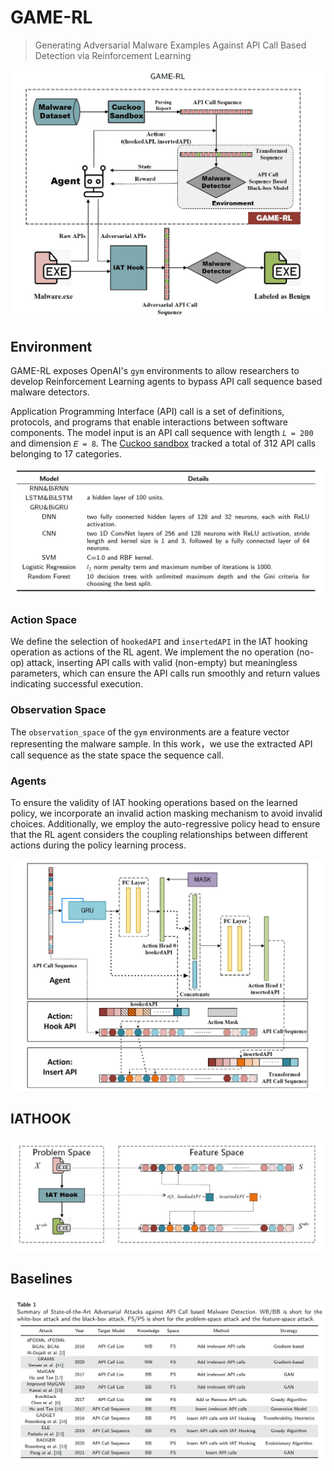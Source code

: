 # GAME-RL
> Generating Adversarial Malware Examples Against API Call Based Detection via Reinforcement Learning

![image](overview.JPG)
## Environment
GAME-RL exposes OpenAI's `gym` environments to allow researchers to develop Reinforcement Learning agents to bypass API call sequence based malware detectors. 

Application Programming Interface (API) call is a set of definitions, protocols, and programs that enable interactions between software components.
The model input is an API call sequence with length `𝐿 = 200` and dimension `𝐸 = 8`. The [Cuckoo sandbox](https://github.com/cuckoosandbox/cuckoo/wiki/Hooked-APIs-and-Categories) tracked a total of 312 API calls belonging to 17 categories.

![image](models.JPG)

### Action Space
We define the selection of `hookedAPI` and `insertedAPI` in the IAT hooking operation as actions of the RL agent. 
We implement the no operation (no-op) attack, inserting API calls with valid (non-empty) but meaningless parameters, which can ensure the API calls run smoothly and return values indicating successful execution.


### Observation Space
The `observation_space` of the `gym` environments are a feature vector representing the malware sample. In this work，we use the extracted API call sequence as the state space the sequence call.

### Agents
To ensure the validity of IAT hooking operations based on the learned policy, we incorporate an invalid action masking mechanism to avoid invalid choices. Additionally, we employ the auto-regressive policy head to ensure that the RL agent considers the coupling relationships between different actions during the policy learning process.

![image](agent.JPG)

## IATHOOK
![image](iathoook.JPG)

## Baselines
![image](baseline.JPG)
